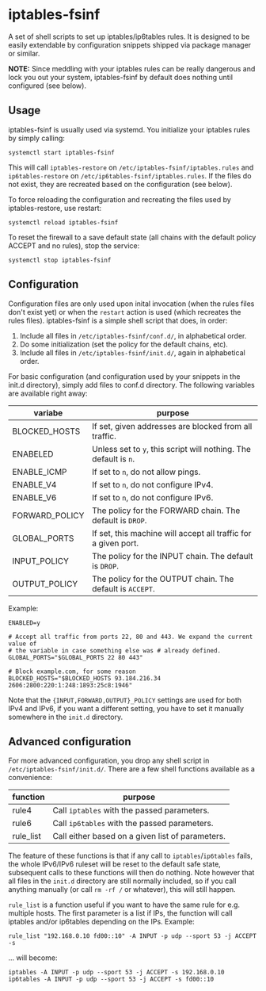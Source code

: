 # iptables-fsinf

A set of shell scripts to set up iptables/ip6tables rules. It is designed to be
easily extendable by configuration snippets shipped via package manager or
similar.

**NOTE:** Since meddling with your iptables rules can be really dangerous and
lock you out your system, iptables-fsinf by default does nothing until
configured (see below).

## Usage

iptables-fsinf is usually used via systemd. You initialize your iptables rules
by simply calling:

```
systemctl start iptables-fsinf
```

This will call `iptables-restore` on `/etc/iptables-fsinf/iptables.rules` and
`ip6tables-restore` on `/etc/ip6tables-fsinf/iptables.rules`. If the files do
not exist, they are recreated based on the configuration (see below).

To force reloading the configuration and recreating the files used by
iptables-restore, use restart:

```
systemctl reload iptables-fsinf
```

To reset the firewall to a save default state (all chains with the default
policy ACCEPT and no rules), stop the service:

```
systemctl stop iptables-fsinf
```

## Configuration

Configuration files are only used upon inital invocation (when the rules files
don't exist yet) or when the `restart` action is used (which recreates the
rules files). iptables-fsinf is a simple shell script that does, in order:

1. Include all files in `/etc/iptables-fsinf/conf.d/`, in alphabetical order.
2. Do some initialization (set the policy for the default chains, etc).
3. Include all files in `/etc/iptables-fsinf/init.d/`, again in alphabetical
   order.

For basic configuration (and configuration used by your snippets in the init.d
directory), simply add files to conf.d directory. The following variables are
available right away:

variabe | purpose
------- | -------
BLOCKED_HOSTS | If set, given addresses are blocked from all traffic.
ENABELED | Unless set to `y`, this script will nothing. The default is `n`.
ENABLE_ICMP | If set to `n`, do not allow pings.
ENABLE_V4 | If set to `n`, do not configure IPv4.
ENABLE_V6 | If set to `n`, do not configure IPv6.
FORWARD_POLICY | The policy for the FORWARD chain. The default is `DROP`.
GLOBAL_PORTS | If set, this machine will accept all traffic for a given port.
INPUT_POLICY | The policy for the INPUT chain. The default is `DROP`.
OUTPUT_POLICY | The policy for the OUTPUT chain. The default is `ACCEPT`.

Example:

```
ENABLED=y

# Accept all traffic from ports 22, 80 and 443. We expand the current value of
# the variable in case something else was # already defined.
GLOBAL_PORTS="$GLOBAL_PORTS 22 80 443"

# Block example.com, for some reason
BLOCKED_HOSTS="$BLOCKED_HOSTS 93.184.216.34 2606:2800:220:1:248:1893:25c8:1946"
```

Note that the `{INPUT,FORWARD,OUTPUT}_POLICY` settings are used for both IPv4
and IPv6, if you want a different setting, you have to set it manually
somewhere in the `init.d` directory. 

## Advanced configuration

For more advanced configuration, you drop any shell script in
`/etc/iptables-fsinf/init.d/`. There are a few shell functions available as a
convenience:

function | purpose
-------- | -------
rule4 | Call `iptables` with the passed parameters.
rule6 | Call `ip6tables` with the passed parameters.
rule_list | Call either based on a given list of parameters.

The feature of these functions is that if any call to `iptables`/`ip6tables`
fails, the whole IPv6/IPv6 ruleset will be reset to the default safe state,
subsequent calls to these functions will then do nothing. Note however that all
files in the `init.d` directory are still normally included, so if you call
anything manually (or call `rm -rf /` or whatever), this will still happen.

``rule_list`` is a function useful if you want to have the same rule for e.g.
multiple hosts. The first parameter is a list if IPs, the function will call
iptables and/or ip6tables depending on the IPs. Example:

```
rule_list "192.168.0.10 fd00::10" -A INPUT -p udp --sport 53 -j ACCEPT -s
```

... will become:

```
iptables -A INPUT -p udp --sport 53 -j ACCEPT -s 192.168.0.10
ip6tables -A INPUT -p udp --sport 53 -j ACCEPT -s fd00::10
```
